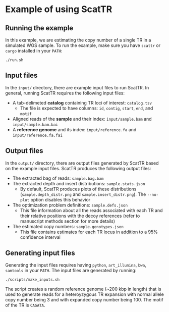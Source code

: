 # Example of using ScatTR

## Running the example

In this example, we are estimating the copy number of a single TR in a simulated WGS sample. To run the example, make sure you have `scattr` or `cargo` installed in your `PATH`:

```
./run.sh
```

## Input files

In the `input/` directory, there are example input files to run ScatTR. In general, running ScatTR requires the following input files:

- A tab-delimeted **catalog** containing TR loci of interest: `catalog.tsv`
    - The file is expected to have columns: `id`, `contig`, `start`, `end`, and `motif`
- Aligned reads of the **sample** and their index: `input/sample.bam` and `input/sample.bam.bai`
- A **reference genome** and its index: `input/reference.fa` and `input/reference.fa.fai`

## Output files

In the `output/` directory, there are output files generated by ScatTR based on the example input files. ScatTR produces the following output files:

- The extracted bag of reads: `sample.bag.bam`
- The extracted depth and insert distributions: `sample.stats.json`
    - By default, ScatTR produces plots of these distributions (`sample.depth_distr.png` and `sample.insert_distr.png`). The `--no-plot` option disables this behavior
- The optimization problem definitions: `sample.defs.json`
    - This file information about all the reads associated with each TR and their relative positions with the decoy references (refer to manuscript methods section for more details)
- The estimated copy numbers: `sample.genotypes.json`
    - This file contains estimates for each TR locus in addition to a 95% confidence interval

## Generating input files

Generating the input files requires having `python`, `art_illumina`, `bwa`, `samtools` in your `PATH`. The input files are generated by running:

```
./scripts/make_inputs.sh
```

The script creates a random reference genome (~200 kbp in length) that is used to generate reads for a heteroyzygous TR expansion with normal allele copy number being 3 and with expanded copy number being 100. The motif of the TR is `CAGATA`.
